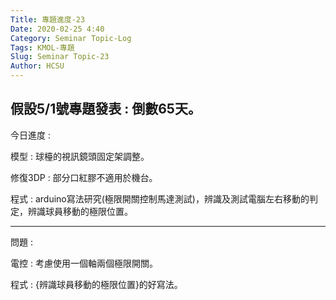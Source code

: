 ```yaml
---
Title: 專題進度-23
Date: 2020-02-25 4:40
Category: Seminar Topic-Log
Tags: KMOL-專題
Slug: Seminar Topic-23
Author: HCSU
---
```

假設5/1號專題發表 : 倒數65天。
---

今日進度 :

模型 : 球檯的視訊鏡頭固定架調整。

修復3DP : 部分口紅膠不適用於機台。

程式 : arduino寫法研究(極限開關控制馬達測試)，辨識及測試電腦左右移動的判定，辨識球員移動的極限位置。

---

問題 :

電控 : 考慮使用一個軸兩個極限開關。

程式 : {辨識球員移動的極限位置}的好寫法。